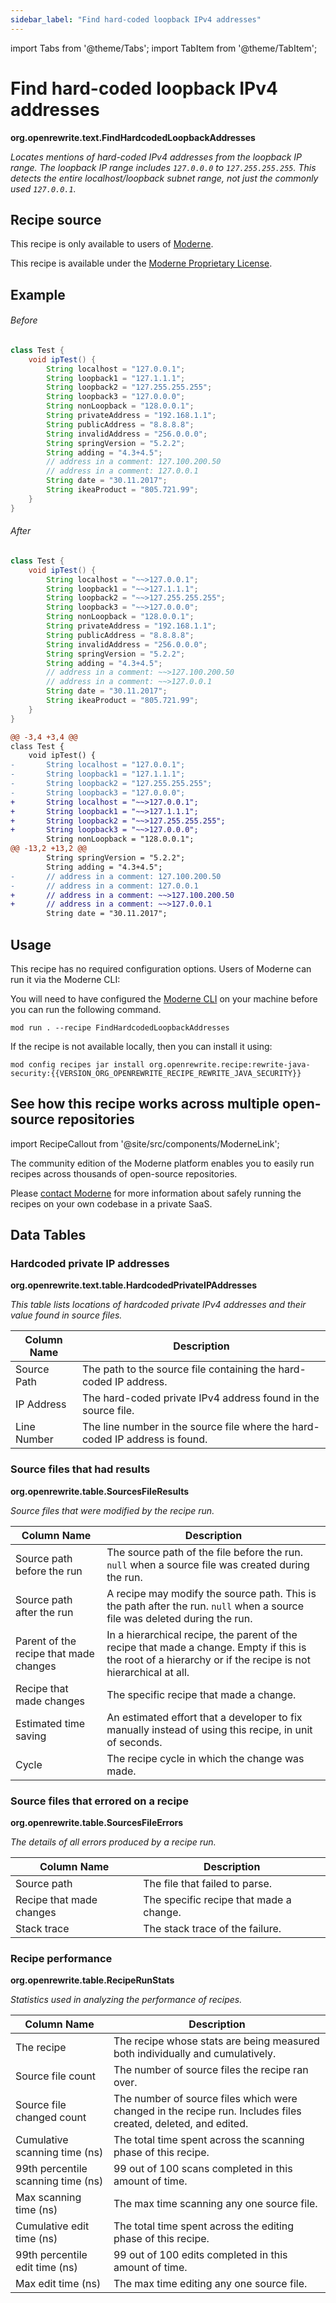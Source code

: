 ```yaml
---
sidebar_label: "Find hard-coded loopback IPv4 addresses"
---
```


import Tabs from '@theme/Tabs';
import TabItem from '@theme/TabItem';

# Find hard-coded loopback IPv4 addresses

**org.openrewrite.text.FindHardcodedLoopbackAddresses**

_Locates mentions of hard-coded IPv4 addresses from the loopback IP range. The loopback IP range includes `127.0.0.0` to `127.255.255.255`. This detects the entire localhost/loopback subnet range, not just the commonly used `127.0.0.1`._

## Recipe source

This recipe is only available to users of [Moderne](https://docs.moderne.io/).


This recipe is available under the [Moderne Proprietary License](https://docs.moderne.io/licensing/overview).

## Example


<Tabs groupId="beforeAfter">
<TabItem value="java" label="java">


###### Before
```java
class Test {
    void ipTest() {
        String localhost = "127.0.0.1";
        String loopback1 = "127.1.1.1";
        String loopback2 = "127.255.255.255";
        String loopback3 = "127.0.0.0";
        String nonLoopback = "128.0.0.1";
        String privateAddress = "192.168.1.1";
        String publicAddress = "8.8.8.8";
        String invalidAddress = "256.0.0.0";
        String springVersion = "5.2.2";
        String adding = "4.3+4.5";
        // address in a comment: 127.100.200.50
        // address in a comment: 127.0.0.1
        String date = "30.11.2017";
        String ikeaProduct = "805.721.99";
    }
}
```

###### After
```java
class Test {
    void ipTest() {
        String localhost = "~~>127.0.0.1";
        String loopback1 = "~~>127.1.1.1";
        String loopback2 = "~~>127.255.255.255";
        String loopback3 = "~~>127.0.0.0";
        String nonLoopback = "128.0.0.1";
        String privateAddress = "192.168.1.1";
        String publicAddress = "8.8.8.8";
        String invalidAddress = "256.0.0.0";
        String springVersion = "5.2.2";
        String adding = "4.3+4.5";
        // address in a comment: ~~>127.100.200.50
        // address in a comment: ~~>127.0.0.1
        String date = "30.11.2017";
        String ikeaProduct = "805.721.99";
    }
}
```

</TabItem>
<TabItem value="diff" label="Diff" >

```diff
@@ -3,4 +3,4 @@
class Test {
    void ipTest() {
-       String localhost = "127.0.0.1";
-       String loopback1 = "127.1.1.1";
-       String loopback2 = "127.255.255.255";
-       String loopback3 = "127.0.0.0";
+       String localhost = "~~>127.0.0.1";
+       String loopback1 = "~~>127.1.1.1";
+       String loopback2 = "~~>127.255.255.255";
+       String loopback3 = "~~>127.0.0.0";
        String nonLoopback = "128.0.0.1";
@@ -13,2 +13,2 @@
        String springVersion = "5.2.2";
        String adding = "4.3+4.5";
-       // address in a comment: 127.100.200.50
-       // address in a comment: 127.0.0.1
+       // address in a comment: ~~>127.100.200.50
+       // address in a comment: ~~>127.0.0.1
        String date = "30.11.2017";
```
</TabItem>
</Tabs>


## Usage

This recipe has no required configuration options. Users of Moderne can run it via the Moderne CLI:
<Tabs groupId="projectType">


<TabItem value="moderne-cli" label="Moderne CLI">

You will need to have configured the [Moderne CLI](https://docs.moderne.io/user-documentation/moderne-cli/getting-started/cli-intro) on your machine before you can run the following command.

```shell title="shell"
mod run . --recipe FindHardcodedLoopbackAddresses
```

If the recipe is not available locally, then you can install it using:
```shell
mod config recipes jar install org.openrewrite.recipe:rewrite-java-security:{{VERSION_ORG_OPENREWRITE_RECIPE_REWRITE_JAVA_SECURITY}}
```
</TabItem>
</Tabs>

## See how this recipe works across multiple open-source repositories

import RecipeCallout from '@site/src/components/ModerneLink';

<RecipeCallout link="https://app.moderne.io/recipes/org.openrewrite.text.FindHardcodedLoopbackAddresses" />

The community edition of the Moderne platform enables you to easily run recipes across thousands of open-source repositories.

Please [contact Moderne](https://moderne.io/product) for more information about safely running the recipes on your own codebase in a private SaaS.
## Data Tables

<Tabs groupId="data-tables">
<TabItem value="org.openrewrite.text.table.HardcodedPrivateIPAddresses" label="HardcodedPrivateIPAddresses">

### Hardcoded private IP addresses
**org.openrewrite.text.table.HardcodedPrivateIPAddresses**

_This table lists locations of hardcoded private IPv4 addresses and their value found in source files._

| Column Name | Description |
| ----------- | ----------- |
| Source Path | The path to the source file containing the hard-coded IP address. |
| IP Address | The hard-coded private IPv4 address found in the source file. |
| Line Number | The line number in the source file where the hard-coded IP address is found. |

</TabItem>

<TabItem value="org.openrewrite.table.SourcesFileResults" label="SourcesFileResults">

### Source files that had results
**org.openrewrite.table.SourcesFileResults**

_Source files that were modified by the recipe run._

| Column Name | Description |
| ----------- | ----------- |
| Source path before the run | The source path of the file before the run. `null` when a source file was created during the run. |
| Source path after the run | A recipe may modify the source path. This is the path after the run. `null` when a source file was deleted during the run. |
| Parent of the recipe that made changes | In a hierarchical recipe, the parent of the recipe that made a change. Empty if this is the root of a hierarchy or if the recipe is not hierarchical at all. |
| Recipe that made changes | The specific recipe that made a change. |
| Estimated time saving | An estimated effort that a developer to fix manually instead of using this recipe, in unit of seconds. |
| Cycle | The recipe cycle in which the change was made. |

</TabItem>

<TabItem value="org.openrewrite.table.SourcesFileErrors" label="SourcesFileErrors">

### Source files that errored on a recipe
**org.openrewrite.table.SourcesFileErrors**

_The details of all errors produced by a recipe run._

| Column Name | Description |
| ----------- | ----------- |
| Source path | The file that failed to parse. |
| Recipe that made changes | The specific recipe that made a change. |
| Stack trace | The stack trace of the failure. |

</TabItem>

<TabItem value="org.openrewrite.table.RecipeRunStats" label="RecipeRunStats">

### Recipe performance
**org.openrewrite.table.RecipeRunStats**

_Statistics used in analyzing the performance of recipes._

| Column Name | Description |
| ----------- | ----------- |
| The recipe | The recipe whose stats are being measured both individually and cumulatively. |
| Source file count | The number of source files the recipe ran over. |
| Source file changed count | The number of source files which were changed in the recipe run. Includes files created, deleted, and edited. |
| Cumulative scanning time (ns) | The total time spent across the scanning phase of this recipe. |
| 99th percentile scanning time (ns) | 99 out of 100 scans completed in this amount of time. |
| Max scanning time (ns) | The max time scanning any one source file. |
| Cumulative edit time (ns) | The total time spent across the editing phase of this recipe. |
| 99th percentile edit time (ns) | 99 out of 100 edits completed in this amount of time. |
| Max edit time (ns) | The max time editing any one source file. |

</TabItem>

</Tabs>
